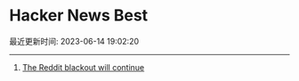 # Hacker News Best

最近更新时间: 2023-06-14 19:02:20

--- 
1. [The Reddit blackout will continue](https://old.reddit.com/r/ModCoord/comments/148ks6u/indefinite_blackout_next_steps_polling_your/) 

